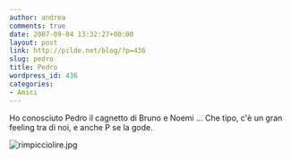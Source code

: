 ```yaml
---
author: andrea
comments: true
date: 2007-09-04 13:32:27+00:00
layout: post
link: http://pilde.net/blog/?p=436
slug: pedro
title: Pedro
wordpress_id: 436
categories:
- Amici
---
```


Ho conosciuto Pedro il cagnetto di Bruno e Noemi ... Che tipo, c'è un gran feeling tra di noi, e anche P se la gode.

![rimpicciolire.jpg]({{baseurl}}/uploads/2007/09/rimpicciolire.jpg)



